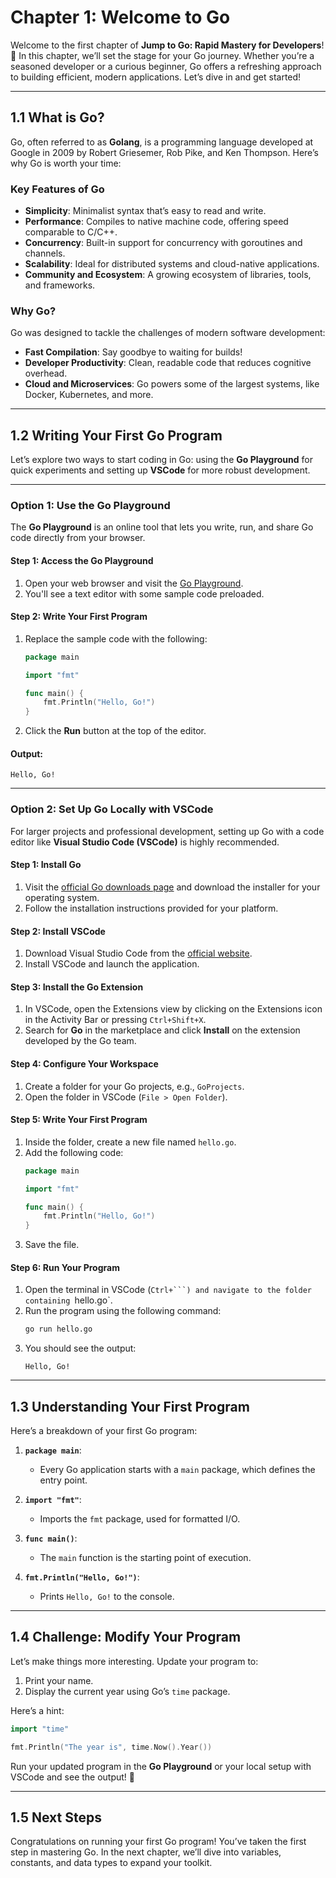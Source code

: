 
# **Chapter 1: Welcome to Go**

Welcome to the first chapter of **Jump to Go: Rapid Mastery for Developers**! 🚀 In this chapter, we’ll set the stage for your Go journey. Whether you’re a seasoned developer or a curious beginner, Go offers a refreshing approach to building efficient, modern applications. Let’s dive in and get started!

---

## **1.1 What is Go?**

Go, often referred to as **Golang**, is a programming language developed at Google in 2009 by Robert Griesemer, Rob Pike, and Ken Thompson. Here’s why Go is worth your time:

### **Key Features of Go**
- **Simplicity**: Minimalist syntax that’s easy to read and write.
- **Performance**: Compiles to native machine code, offering speed comparable to C/C++.
- **Concurrency**: Built-in support for concurrency with goroutines and channels.
- **Scalability**: Ideal for distributed systems and cloud-native applications.
- **Community and Ecosystem**: A growing ecosystem of libraries, tools, and frameworks.

### **Why Go?**
Go was designed to tackle the challenges of modern software development:
- **Fast Compilation**: Say goodbye to waiting for builds!
- **Developer Productivity**: Clean, readable code that reduces cognitive overhead.
- **Cloud and Microservices**: Go powers some of the largest systems, like Docker, Kubernetes, and more.

---

## **1.2 Writing Your First Go Program**

Let’s explore two ways to start coding in Go: using the **Go Playground** for quick experiments and setting up **VSCode** for more robust development.

---

### **Option 1: Use the Go Playground**

The **Go Playground** is an online tool that lets you write, run, and share Go code directly from your browser.

#### **Step 1: Access the Go Playground**
1. Open your web browser and visit the [Go Playground](https://play.golang.org).
2. You'll see a text editor with some sample code preloaded.

#### **Step 2: Write Your First Program**
1. Replace the sample code with the following:
    ```go
    package main

    import "fmt"

    func main() {
        fmt.Println("Hello, Go!")
    }
    ```
2. Click the **Run** button at the top of the editor.

#### **Output:**
```
Hello, Go!
```

---

### **Option 2: Set Up Go Locally with VSCode**

For larger projects and professional development, setting up Go with a code editor like **Visual Studio Code (VSCode)** is highly recommended.

#### **Step 1: Install Go**
1. Visit the [official Go downloads page](https://go.dev/dl/) and download the installer for your operating system.
2. Follow the installation instructions provided for your platform.

#### **Step 2: Install VSCode**
1. Download Visual Studio Code from the [official website](https://code.visualstudio.com/).
2. Install VSCode and launch the application.

#### **Step 3: Install the Go Extension**
1. In VSCode, open the Extensions view by clicking on the Extensions icon in the Activity Bar or pressing `Ctrl+Shift+X`.
2. Search for **Go** in the marketplace and click **Install** on the extension developed by the Go team.

#### **Step 4: Configure Your Workspace**
1. Create a folder for your Go projects, e.g., `GoProjects`.
2. Open the folder in VSCode (`File > Open Folder`).

#### **Step 5: Write Your First Program**
1. Inside the folder, create a new file named `hello.go`.
2. Add the following code:
    ```go
    package main

    import "fmt"

    func main() {
        fmt.Println("Hello, Go!")
    }
    ```
3. Save the file.

#### **Step 6: Run Your Program**
1. Open the terminal in VSCode (`Ctrl+```) and navigate to the folder containing `hello.go`.
2. Run the program using the following command:
    ```bash
    go run hello.go
    ```
3. You should see the output:
    ```
    Hello, Go!
    ```

---

## **1.3 Understanding Your First Program**

Here’s a breakdown of your first Go program:

1. **`package main`**:
   - Every Go application starts with a `main` package, which defines the entry point.

2. **`import "fmt"`**:
   - Imports the `fmt` package, used for formatted I/O.

3. **`func main()`**:
   - The `main` function is the starting point of execution.

4. **`fmt.Println("Hello, Go!")`**:
   - Prints `Hello, Go!` to the console.

---

## **1.4 Challenge: Modify Your Program**

Let’s make things more interesting. Update your program to:
1. Print your name.
2. Display the current year using Go’s `time` package.

Here’s a hint:
```go
import "time"

fmt.Println("The year is", time.Now().Year())
```

Run your updated program in the **Go Playground** or your local setup with VSCode and see the output! 🎉

---

## **1.5 Next Steps**

Congratulations on running your first Go program! You’ve taken the first step in mastering Go. In the next chapter, we’ll dive into variables, constants, and data types to expand your toolkit.


